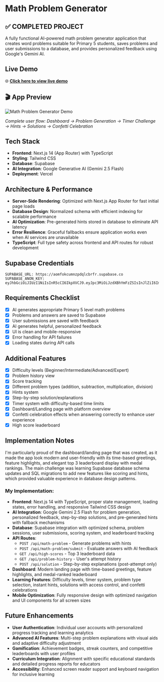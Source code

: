 # Math Problem Generator

## ✅ **COMPLETED PROJECT**

A fully functional AI-powered math problem generator application that creates word problems suitable for Primary 5 students, saves problems and user submissions to a database, and provides personalized feedback using Google's Gemini AI.

## Live Demo

🌐 **[Click here to view live demo](https://math-problem-generator-beta.vercel.app/)** 

## 🎬 **App Preview**

![Math Problem Generator Demo](MathProblemGenerator.gif)

*Complete user flow: Dashboard → Problem Generation → Timer Challenge → Hints → Solutions → Confetti Celebration* 

## Tech Stack

- **Frontend**: Next.js 14 (App Router) with TypeScript
- **Styling**: Tailwind CSS
- **Database**: Supabase
- **AI Integration**: Google Generative AI (Gemini 2.5 Flash)
- **Deployment**: Vercel

## Architecture & Performance

- **Server-Side Rendering**: Optimized with Next.js App Router for fast initial page loads
- **Database Design**: Normalized schema with efficient indexing for scalable performance  
- **AI Optimization**: Pre-generated hints stored in database to eliminate API latency
- **Error Resilience**: Graceful fallbacks ensure application works even when AI services are unavailable
- **TypeScript**: Full type safety across frontend and API routes for robust development

## Supabase Credentials
   ```
   SUPABASE_URL: https://aomfokcumnzpdqlcbrfr.supabase.co
   SUPABASE_ANON_KEY: eyJhbGciOiJIUzI1NiIsInR5cCI6IkpXVCJ9.eyJpc3MiOiJzdXBhYmFzZSIsInJlZiI6ImFvbWZva2N1bW56cGRxbGNicmZyIiwicm9sZSI6ImFub24iLCJpYXQiOjE3NTk4MTIwNDEsImV4cCI6MjA3NTM4ODA0MX0.4PMJMxnTaRVoAsgzolXUWB_ZuCAU2vwcFKEYMUWvsBc
   ```

## Requirements Checklist

- [x] AI generates appropriate Primary 5 level math problems
- [x] Problems and answers are saved to Supabase
- [x] User submissions are saved with feedback
- [x] AI generates helpful, personalized feedback
- [x] UI is clean and mobile-responsive
- [x] Error handling for API failures
- [x] Loading states during API calls

## Additional Features

- [x] Difficulty levels (Beginner/Intermediate/Advanced/Expert)
- [x] Problem history view
- [x] Score tracking
- [x] Different problem types (addition, subtraction, multiplication, division)
- [x] Hints system
- [x] Step-by-step solution/explanations
- [x] Timer system with difficulty-based time limits
- [x] Dashboard/Landing page with platform overview
- [x] Confetti celebration effects when answering correctly to enhance user experience
- [x] High score leaderboard

## Implementation Notes

I'm particularly proud of the dashboard/landing page that was created, as it made the app look modern and user-friendly with its time-based greetings, feature highlights, and elegant top 3 leaderboard display with medal rankings. The main challenge was learning Supabase database schema updates and SQL migrations to add new features like scoring and hints, which provided valuable experience in database design patterns.

### My Implementation:

- **Frontend**: Next.js 14 with TypeScript, proper state management, loading states, error handling, and responsive Tailwind CSS design
- **AI Integration**: Google Gemini 2.5 Flash for problem generation, personalized feedback, step-by-step solutions, and pre-generated hints with fallback mechanisms
- **Database**: Supabase integration with optimized schema, problem sessions, user submissions, scoring system, and leaderboard tracking
- **API Routes**: 
  - `POST /api/math-problem` - Generate problems with hints
  - `POST /api/math-problem/submit` - Evaluate answers with AI feedback
  - `GET /api/high-scores` - Top 3 leaderboard data
  - `GET /api/problem-history` - User's attempt history
  - `POST /api/solution` - Step-by-step explanations (post-attempt only)
- **Dashboard**: Modern landing page with time-based greetings, feature highlights, and medal-ranked leaderboard
- **Learning Features**: Difficulty levels, timer system, problem type selection, instant hints, solutions with access control, and confetti celebrations
- **Mobile Optimization**: Fully responsive design with optimized navigation and UI components for all screen sizes

## Future Enhancements

- **User Authentication**: Individual user accounts with personalized progress tracking and learning analytics
- **Advanced AI Features**: Multi-step problem explanations with visual aids and adaptive difficulty adjustment
- **Gamification**: Achievement badges, streak counters, and competitive leaderboards with user profiles
- **Curriculum Integration**: Alignment with specific educational standards and detailed progress reports for educators
- **Accessibility**: Enhanced screen reader support and keyboard navigation for inclusive learning

